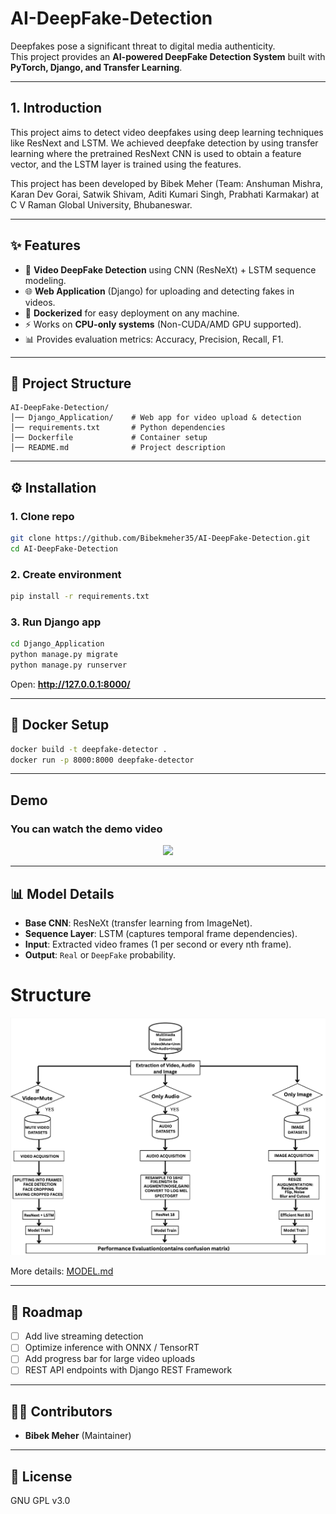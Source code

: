 # AI-DeepFake-Detection
Deepfakes pose a significant threat to digital media authenticity.  
This project provides an **AI-powered DeepFake Detection System** built with **PyTorch, Django, and Transfer Learning**.

---

## 1. Introduction
This project aims to detect video deepfakes using deep learning techniques like ResNext and LSTM. We achieved deepfake detection by using transfer learning where the pretrained ResNext CNN is used to obtain a feature vector, and the LSTM layer is trained using the features. 

This project has been developed by Bibek Meher (Team: Anshuman Mishra, Karan Dev Gorai, Satwik Shivam, Aditi Kumari Singh, Prabhati Karmakar) at C V Raman Global University, Bhubaneswar.

---

## ✨ Features
- 🎥 **Video DeepFake Detection** using CNN (ResNeXt) + LSTM sequence modeling.
- 🌐 **Web Application** (Django) for uploading and detecting fakes in videos.
- 🐳 **Dockerized** for easy deployment on any machine.
- ⚡ Works on **CPU-only systems** (Non-CUDA/AMD GPU supported).
- 📊 Provides evaluation metrics: Accuracy, Precision, Recall, F1.

---

## 📂 Project Structure
```
AI-DeepFake-Detection/
│── Django_Application/    # Web app for video upload & detection
│── requirements.txt       # Python dependencies
│── Dockerfile             # Container setup
│── README.md              # Project description
```

---

## ⚙️ Installation

### 1. Clone repo
```bash
git clone https://github.com/Bibekmeher35/AI-DeepFake-Detection.git
cd AI-DeepFake-Detection
```

### 2. Create environment
```bash
pip install -r requirements.txt
```

### 3. Run Django app
```bash
cd Django_Application
python manage.py migrate
python manage.py runserver
```
Open: **http://127.0.0.1:8000/**

---

## 🐳 Docker Setup
```bash
docker build -t deepfake-detector .
docker run -p 8000:8000 deepfake-detector
```
---

## Demo 
### You can watch the demo video
<p align="center">
  <img src="https://github.com/Bibekmeher35/AI-DeepFake-Detection/blob/main/Repo_media/DEMO_Videos.gif" />
</p> 

---

## 📊 Model Details
- **Base CNN**: ResNeXt (transfer learning from ImageNet).
- **Sequence Layer**: LSTM (captures temporal frame dependencies).
- **Input**: Extracted video frames (1 per second or every nth frame).
- **Output**: `Real` or `DeepFake` probability.

# Structure
<img src="https://github.com/Bibekmeher35/AI-DeepFake-Detection/blob/main/Repo_media/Model_Structure.png">

More details: [MODEL.md](MODEL.md)

---

## 🚀 Roadmap
- [ ] Add live streaming detection  
- [ ] Optimize inference with ONNX / TensorRT  
- [ ] Add progress bar for large video uploads  
- [ ] REST API endpoints with Django REST Framework  

---

## 👨‍💻 Contributors
- **Bibek Meher** (Maintainer)

---

## 📜 License
GNU GPL v3.0
